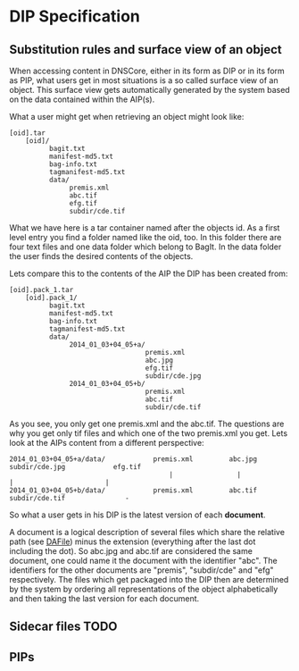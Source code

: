 # DIP Specification

## Substitution rules and surface view of an object

When accessing content in DNSCore, either in its form as DIP or in its form as PIP, what users get
in most situations is a so called surface view of an object. This surface view gets automatically generated
by the system based on the data contained within the AIP(s). 

What a user might get when retrieving an object might look like:

    [oid].tar
        [oid]/
              bagit.txt
              manifest-md5.txt
              bag-info.txt
              tagmanifest-md5.txt
              data/
                   premis.xml
                   abc.tif
                   efg.tif
                   subdir/cde.tif
                   
What we have here is a tar container named after the objects id. As a first level entry you find a folder named
like the oid, too. In this folder there are four text files and one data folder which belong to BagIt. In the data
folder the user finds the desired contents of the objects.
                
Lets compare this to the contents of the AIP the DIP has been created from:

    [oid].pack_1.tar
        [oid].pack_1/
              bagit.txt
              manifest-md5.txt
              bag-info.txt
              tagmanifest-md5.txt
              data/
                   2014_01_03+04_05+a/	
                                      premis.xml
                                      abc.jpg
                                      efg.tif
                                      subdir/cde.jpg
                   2014_01_03+04_05+b/	
                                      premis.xml
                                      abc.tif
                                      subdir/cde.tif

As you see, you only get one premis.xml and the abc.tif. 
The questions are why you get only tif files and which one of the two premis.xml you get.
Lets look at the AIPs content from a different perspective:

    2014_01_03+04_05+a/data/            premis.xml         abc.jpg           subdir/cde.jpg            efg.tif
                                            |                |                    |                       |
    2014_01_03+04_05+b/data/            premis.xml         abc.tif           subdir/cde.tif               -
                                                                
So what a user gets in his DIP is the latest version of each **document**.

A document is a logical description of several files which share the relative path 
(see [DAFile](https://github.com/da-nrw/DNSCore/blob/master/ContentBroker/src/main/markdown/object_model.md#dafile)) minus the extension
(everything after the last dot including the dot). So abc.jpg and abc.tif are considered the same document, one could
name it the document with the identifier "abc". The identifiers for the other documents are "premis", "subdir/cde" and "efg" 
respectively. The files which get packaged into the DIP then are determined by the system by ordering all representations of the object 
alphabetically and then taking the last version for each document.


## Sidecar files TODO


## PIPs
